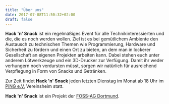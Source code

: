 ```yaml
---
title: "Über uns"
date: 2017-07-08T11:50:32+02:00
draft: false
---
```


**Hack 'n' Snack** ist ein regelmäßiges Event für alle Technikinteressierten und die, die es noch werden wollen. Ziel ist es bei gemütlichem Ambiente den Austausch zu technischen Themen wie Programmierung, Hardware und Sicherheit zu fördern und einen Ort zu bieten, an dem man in lockerer Gesellschaft an eigenen Projekten arbeiten kann. Dabei stehen euch unter anderem Lötwerkzeuge und ein 3D-Drucker zur Verfügung. Damit ihr weder verhungern noch verdursten müsst, sorgen wir natürlich für ausreichend Verpflegung in Form von Snacks und Getränken.

Zur Zeit findet **Hack 'n' Snack** jeden letzten Dienstag im Monat ab 18 Uhr im [PING e.V.](http://www.ping.de) Vereinsheim statt.

**Hack 'n' Snack** ist ein Projekt der [FOSS-AG Dortmund](https://foss-ag.de).
